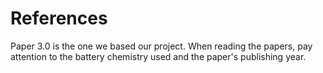 # References

Paper 3.0 is the one we based our project. When reading the papers, pay attention to the battery chemistry used and the paper's publishing year.
